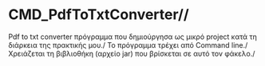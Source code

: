 # CMD_PdfToTxtConverter//
Pdf to txt converter πρόγραμμα που δημιούργησα ως μικρό project κατά τη διάρκεια της πρακτικής μου./
Το πρόγραμμα τρέχει από Command line./ 
Χρειάζεται τη βιβλιοθήκη (αρχείο jar) που βρίσκεται σε αυτό τον φάκελο./
